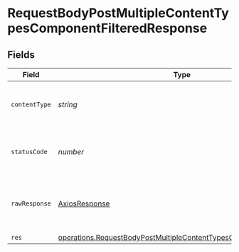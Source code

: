 # RequestBodyPostMultipleContentTypesComponentFilteredResponse


## Fields

| Field                                                                                                                                                           | Type                                                                                                                                                            | Required                                                                                                                                                        | Description                                                                                                                                                     |
| --------------------------------------------------------------------------------------------------------------------------------------------------------------- | --------------------------------------------------------------------------------------------------------------------------------------------------------------- | --------------------------------------------------------------------------------------------------------------------------------------------------------------- | --------------------------------------------------------------------------------------------------------------------------------------------------------------- |
| `contentType`                                                                                                                                                   | *string*                                                                                                                                                        | :heavy_check_mark:                                                                                                                                              | HTTP response content type for this operation                                                                                                                   |
| `statusCode`                                                                                                                                                    | *number*                                                                                                                                                        | :heavy_check_mark:                                                                                                                                              | HTTP response status code for this operation                                                                                                                    |
| `rawResponse`                                                                                                                                                   | [AxiosResponse](https://axios-http.com/docs/res_schema)                                                                                                         | :heavy_minus_sign:                                                                                                                                              | Raw HTTP response; suitable for custom response parsing                                                                                                         |
| `res`                                                                                                                                                           | [operations.RequestBodyPostMultipleContentTypesComponentFilteredRes](../../../sdk/models/operations/requestbodypostmultiplecontenttypescomponentfilteredres.md) | :heavy_minus_sign:                                                                                                                                              | OK                                                                                                                                                              |
